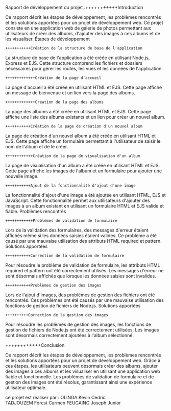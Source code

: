  Rapport de développement du projet
.+++++++++++Introduction

Ce rapport décrit les étapes de développement, les problèmes rencontrés et les solutions apportées pour un projet de développement web. 
Ce projet consiste en une application web de galerie de photos permettant aux utilisateurs de créer des albums, 
d'ajouter des images à ces albums et de les visualiser.
Étapes de développement

    +++++++++++Création de la structure de base de l'application

La structure de base de l'application a été créée en utilisant Node.js, Express et EJS. 
Cette structure comprend les fichiers et dossiers nécessaires pour gérer les routes, 
les vues et les données de l'application.

    +++++++++++++Création de la page d'accueil

La page d'accueil a été créée en utilisant HTML et EJS. 
Cette page affiche un message de bienvenue et un lien vers la page des albums.

    +++++++++++++Création de la page des albums

La page des albums a été créée en utilisant HTML et EJS. 
Cette page affiche une liste des albums existants et un lien pour créer un nouvel album.

    +++++++++++Création de la page de création d'un nouvel album

La page de création d'un nouvel album a été créée en utilisant HTML et EJS. 
Cette page affiche un formulaire permettant à l'utilisateur de saisir le nom de l'album et de le créer.

    ++++++++++++Création de la page de visualisation d'un album

La page de visualisation d'un album a été créée en utilisant HTML et EJS. 
Cette page affiche les images de l'album et un formulaire pour ajouter une nouvelle image.

    +++++++++++Ajout de la fonctionnalité d'ajout d'une image

La fonctionnalité d'ajout d'une image a été ajoutée en utilisant HTML, EJS et JavaScript. 
Cette fonctionnalité permet aux utilisateurs d'ajouter des images à un album existant 
en utilisant un formulaire HTML et EJS valide et fiable.
Problèmes rencontrés

    ++++++++++++Problèmes de validation de formulaire

Lors de la validation des formulaires, des messages d'erreur étaient affichés même si les données saisies étaient valides. 
Ce problème a été causé par une mauvaise utilisation des attributs HTML required et pattern.
Solutions apportées

    +++++++++++Correction de la validation de formulaire

Pour résoudre le problème de validation de formulaire, les attributs HTML required et pattern ont été correctement utilisés. 
Les messages d'erreur ne sont désormais affichés que lorsque les données saisies sont invalides.

    +++++++++++Problèmes de gestion des images

Lors de l'ajout d'images, des problèmes de gestion des fichiers ont été rencontrés. 
Ces problèmes ont été causés par une mauvaise utilisation des fonctions de gestion de fichiers de Node.js.
Solutions apportées

    ++++++++++Correction de la gestion des images

Pour résoudre les problèmes de gestion des images, les fonctions de gestion de fichiers de Node.js ont été correctement utilisées. 
Les images sont désormais correctement ajoutées à l'album sélectionné.

++++++++++++Conclusion

Ce rapport décrit les étapes de développement, les problèmes rencontrés et les solutions apportées pour un projet de développement web. 
Grâce à ces étapes, les utilisateurs peuvent désormais créer des albums, ajouter des images à ces albums et les visualiser en utilisant une application web fiable et fonctionnelle. 
Les problèmes de validation de formulaire et de gestion des images ont été résolus, garantissant ainsi une expérience utilisateur optimale.

ce projet est realiser par :
OLINGA Kevin Cedric  
TADJOUZEM Forest Carmen
FEUGAING Joseph Junior
